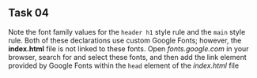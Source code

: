## Task 04
Note the font family values for the `header h1` style rule and the `main` style rule. Both of these declarations use custom Google Fonts; however, the **index.html** file is not linked to these fonts. Open *fonts.google.com* in your browser, search for and select these fonts, and then add the link element provided by Google Fonts within the `head` element of the *index.html* file